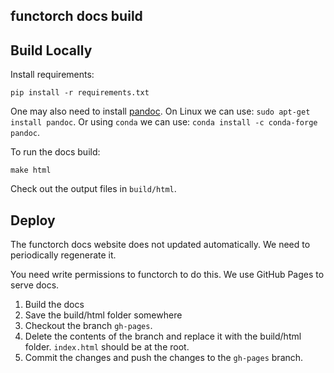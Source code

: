 functorch docs build
--------------------

## Build Locally

Install requirements:
```
pip install -r requirements.txt
```

One may also need to install [pandoc](https://pandoc.org/installing.html). On Linux we can use: `sudo apt-get install pandoc`. Or using `conda` we can use: `conda install -c conda-forge pandoc`.

To run the docs build:
```
make html
```

Check out the output files in `build/html`.

## Deploy

The functorch docs website does not updated automatically. We need to periodically regenerate it.

You need write permissions to functorch to do this. We use GitHub Pages to serve docs.

1. Build the docs
2. Save the build/html folder somewhere
3. Checkout the branch `gh-pages`.
4. Delete the contents of the branch and replace it with the build/html folder. `index.html` should be at the root.
5. Commit the changes and push the changes to the `gh-pages` branch.
